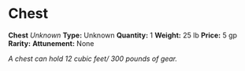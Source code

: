 # Chest

**Chest**
_Unknown_
**Type:** Unknown
**Quantity:** 1
**Weight:** 25 lb
**Price:** 5 gp
**Rarity:** 
**Attunement:** None

*A chest can hold 12 cubic feet/ 300 pounds of gear.*